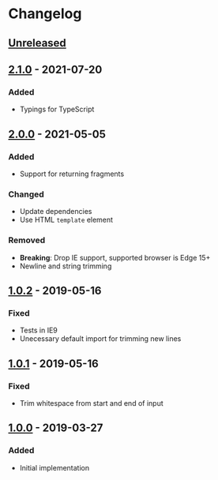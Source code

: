 # Changelog

## [Unreleased][]

## [2.1.0][] - 2021-07-20

### Added

-   Typings for TypeScript

## [2.0.0][] - 2021-05-05

### Added

-   Support for returning fragments

### Changed

-   Update dependencies
-   Use HTML `template` element

### Removed

-   **Breaking**: Drop IE support, supported browser is Edge 15+
-   Newline and string trimming

## [1.0.2][] - 2019-05-16

### Fixed

-   Tests in IE9
-   Unecessary default import for trimming new lines

## [1.0.1][] - 2019-05-16

### Fixed

-   Trim whitespace from start and end of input

## [1.0.0][] - 2019-03-27

### Added

-   Initial implementation

<!-- prettier-ignore-start -->

[1.0.0]: https://github.com/niksy/domelo/tree/v1.0.0
[1.0.1]: https://github.com/niksy/domelo/tree/v1.0.1
[1.0.2]: https://github.com/niksy/domelo/tree/v1.0.2

<!-- prettier-ignore-end -->

[unreleased]: https://github.com/niksy/domelo/compare/v2.0.0...HEAD
[2.0.0]: https://github.com/niksy/domelo/tree/v2.0.0
[unreleased]: https://github.com/niksy/domelo/compare/v2.1.0...HEAD
[2.1.0]: https://github.com/niksy/domelo/tree/v2.1.0

